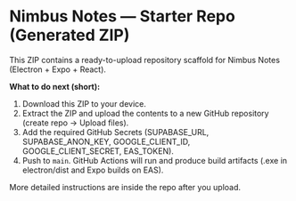 # Nimbus Notes — Starter Repo (Generated ZIP)

This ZIP contains a ready-to-upload repository scaffold for Nimbus Notes (Electron + Expo + React).

**What to do next (short):**
1. Download this ZIP to your device.
2. Extract the ZIP and upload the contents to a new GitHub repository (create repo → Upload files).
3. Add the required GitHub Secrets (SUPABASE_URL, SUPABASE_ANON_KEY, GOOGLE_CLIENT_ID, GOOGLE_CLIENT_SECRET, EAS_TOKEN).
4. Push to `main`. GitHub Actions will run and produce build artifacts (.exe in electron/dist and Expo builds on EAS).

More detailed instructions are inside the repo after you upload.
